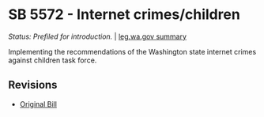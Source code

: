 # SB 5572 - Internet crimes/children
*Status: Prefiled for introduction.* | [leg.wa.gov summary](https://app.leg.wa.gov/billsummary?BillNumber=5572&Year=2021)

Implementing the recommendations of the Washington state internet crimes against children task force.

## Revisions
* [Original Bill](1/)